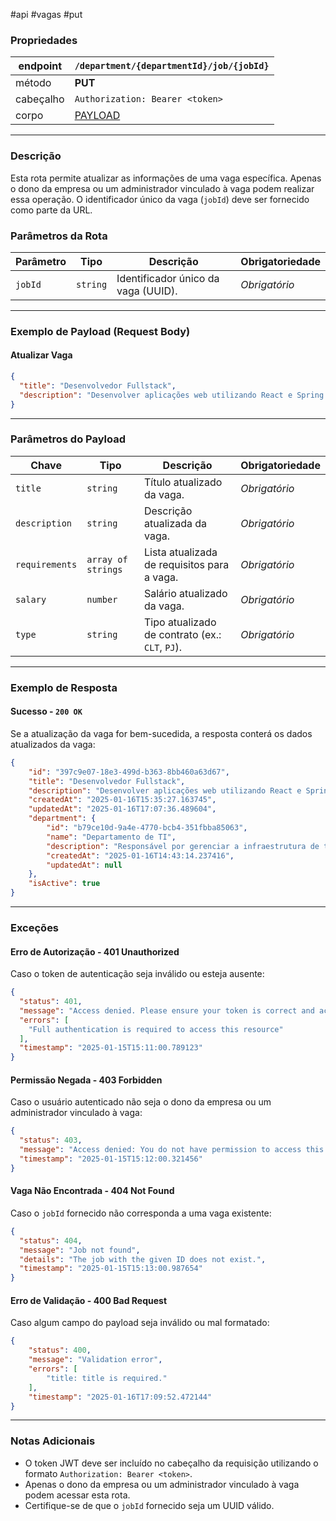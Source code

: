 #api #vagas #put

### Propriedades

| endpoint  | `/department/{departmentId}/job/{jobId}`                               |
| --------- | ---------------------------------------------------------------------- |
| método    | **PUT**                                                                |
| cabeçalho | `Authorization: Bearer <token>`                                        |
| corpo     | [PAYLOAD](#Exemplo%20de%20Payload%20(Request%20Body)#Atualizar%20Vaga) |

---

### Descrição
Esta rota permite atualizar as informações de uma vaga específica. Apenas o dono da empresa ou um administrador vinculado à vaga podem realizar essa operação. O identificador único da vaga (`jobId`) deve ser fornecido como parte da URL.

### Parâmetros da Rota

| **Parâmetro** | **Tipo** | **Descrição**                       | **Obrigatoriedade** |
| ------------- | -------- | ----------------------------------- | ------------------- |
| `jobId`       | `string` | Identificador único da vaga (UUID). | _Obrigatório_       |

---

### Exemplo de Payload (Request Body)
#### Atualizar Vaga
```json
{
  "title": "Desenvolvedor Fullstack",
  "description": "Desenvolver aplicações web utilizando React e Spring Boot."
}
```


---
### Parâmetros do Payload

|**Chave**|**Tipo**|**Descrição**|**Obrigatoriedade**|
|---|---|---|---|
|`title`|`string`|Título atualizado da vaga.|_Obrigatório_|
|`description`|`string`|Descrição atualizada da vaga.|_Obrigatório_|
|`requirements`|`array of strings`|Lista atualizada de requisitos para a vaga.|_Obrigatório_|
|`salary`|`number`|Salário atualizado da vaga.|_Obrigatório_|
|`type`|`string`|Tipo atualizado de contrato (ex.: `CLT`, `PJ`).|_Obrigatório_|

---

### Exemplo de Resposta

#### Sucesso - `200 OK`
Se a atualização da vaga for bem-sucedida, a resposta conterá os dados atualizados da vaga:
```json
{
	"id": "397c9e07-18e3-499d-b363-8bb460a63d67",
	"title": "Desenvolvedor Fullstack",
	"description": "Desenvolver aplicações web utilizando React e Spring Boot.",
	"createdAt": "2025-01-16T15:35:27.163745",
	"updatedAt": "2025-01-16T17:07:36.489604",
	"department": {
		"id": "b79ce10d-9a4e-4770-bcb4-351fbba85063",
		"name": "Departamento de TI",
		"description": "Responsável por gerenciar a infraestrutura de tecnologia.",
		"createdAt": "2025-01-16T14:43:14.237416",
		"updatedAt": null
	},
	"isActive": true
}
```

---

### Exceções
#### Erro de Autorização - **401 Unauthorized**
Caso o token de autenticação seja inválido ou esteja ausente:
```json
{
  "status": 401,
  "message": "Access denied. Please ensure your token is correct and active.",
  "errors": [
    "Full authentication is required to access this resource"
  ],
  "timestamp": "2025-01-15T15:11:00.789123"
}
```

#### Permissão Negada - **403 Forbidden**
Caso o usuário autenticado não seja o dono da empresa ou um administrador vinculado à vaga:
```json
{
  "status": 403,
  "message": "Access denied: You do not have permission to access this resource.",
  "timestamp": "2025-01-15T15:12:00.321456"
}
```

#### Vaga Não Encontrada - **404 Not Found**
Caso o `jobId` fornecido não corresponda a uma vaga existente:
```json
{
  "status": 404,
  "message": "Job not found",
  "details": "The job with the given ID does not exist.",
  "timestamp": "2025-01-15T15:13:00.987654"
}
```

#### Erro de Validação - **400 Bad Request**
Caso algum campo do payload seja inválido ou mal formatado:
```json
{
	"status": 400,
	"message": "Validation error",
	"errors": [
		"title: title is required."
	],
	"timestamp": "2025-01-16T17:09:52.472144"
}
```

---
### Notas Adicionais
- O token JWT deve ser incluído no cabeçalho da requisição utilizando o formato `Authorization: Bearer <token>`.
- Apenas o dono da empresa ou um administrador vinculado à vaga podem acessar esta rota.
- Certifique-se de que o `jobId` fornecido seja um UUID válido.